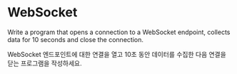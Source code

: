 # WebSocket

Write a program that opens a connection to a WebSocket endpoint, collects data for 10 seconds and close the connection.

WebSocket 엔드포인트에 대한 연결을 열고 10초 동안 데이터를 수집한 다음 연결을 닫는 프로그램을 작성하세요.
